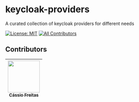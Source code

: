 # keycloak-providers
A curated collection of keycloak providers for different needs

[![License: MIT](https://img.shields.io/badge/License-MIT-yellow.svg)](https://opensource.org/licenses/MIT)
[![All Contributors](https://img.shields.io/badge/all_contributors-2-orange.svg?style=flat-square)](#contributors)

## Contributors

<!-- ALL-CONTRIBUTORS-LIST:START - Do not remove or modify this section -->

<!-- prettier-ignore --> 
| [<img src="https://avatars3.githubusercontent.com/u/12448191?s=460&v=4" width="100px;"/><br /><sub><b>Cássio Freitas</b></sub>](https://github.com/csfreitas)<br/> |
| :---: |

<!-- ALL-CONTRIBUTORS-LIST:END -->
